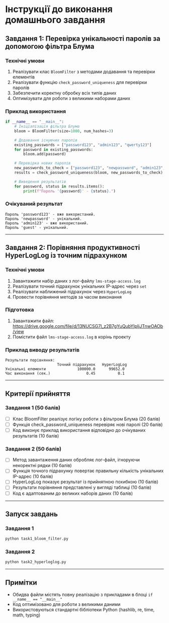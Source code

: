# Інструкції до виконання домашнього завдання

## Завдання 1: Перевірка унікальності паролів за допомогою фільтра Блума

### Технічні умови
1. Реалізувати клас `BloomFilter` з методами додавання та перевірки елементів
2. Реалізувати функцію `check_password_uniqueness` для перевірки паролів
3. Забезпечити коректну обробку всіх типів даних
4. Оптимізувати для роботи з великими наборами даних

### Приклад використання
```python
if __name__ == "__main__":
    # Ініціалізація фільтра Блума
    bloom = BloomFilter(size=1000, num_hashes=3)

    # Додавання існуючих паролів
    existing_passwords = ["password123", "admin123", "qwerty123"]
    for password in existing_passwords:
        bloom.add(password)

    # Перевірка нових паролів
    new_passwords_to_check = ["password123", "newpassword", "admin123", "guest"]
    results = check_password_uniqueness(bloom, new_passwords_to_check)

    # Виведення результатів
    for password, status in results.items():
        print(f"Пароль '{password}' - {status}.")
```

### Очікуваний результат
```
Пароль 'password123' - вже використаний.
Пароль 'newpassword' - унікальний.
Пароль 'admin123' - вже використаний.
Пароль 'guest' - унікальний.
```

---

## Завдання 2: Порівняння продуктивності HyperLogLog із точним підрахунком

### Технічні умови
1. Завантажити набір даних з лог-файлу `lms-stage-access.log`
2. Реалізувати точний підрахунок унікальних IP-адрес через `set`
3. Реалізувати наближений підрахунок через `HyperLogLog`
4. Провести порівняння методів за часом виконання

### Підготовка
1. Завантажити файл: https://drive.google.com/file/d/13NUCSG7l_z2B7gYuQubYIpIjJTnwOAOb/view
2. Помістити файл `lms-stage-access.log` в корінь проекту

### Приклад виводу результатів
```
Результати порівняння:
                       Точний підрахунок   HyperLogLog
Унікальні елементи              100000.0      99652.0
Час виконання (сек.)                0.45          0.1
```

---

## Критерії прийняття

### Завдання 1 (50 балів)
- [ ] Клас BloomFilter реалізує логіку роботи з фільтром Блума (20 балів)
- [ ] Функція check_password_uniqueness перевіряє нові паролі (20 балів)
- [ ] Код виконує приклад використання відповідно до очікуваних результатів (10 балів)

### Завдання 2 (50 балів)
- [ ] Метод завантаження даних обробляє лог-файл, ігноруючи некоректні рядки (10 балів)
- [ ] Функція точного підрахунку повертає правильну кількість унікальних IP-адрес (10 балів)
- [ ] HyperLogLog показує результат із прийнятною похибкою (10 балів)
- [ ] Результати порівняння представлені у вигляді таблиці (10 балів)
- [ ] Код є адаптованим до великих наборів даних (10 балів)

---

## Запуск завдань

### Завдання 1
```bash
python task1_bloom_filter.py
```

### Завдання 2
```bash
python task2_hyperloglog.py
```

---

## Примітки

- Обидва файли містять повну реалізацію з прикладами в блоці `if __name__ == "__main__"`
- Код оптимізовано для роботи з великими даними
- Використовуються стандартні бібліотеки Python (hashlib, re, time, math, typing)
